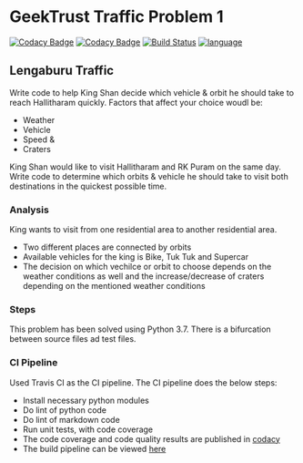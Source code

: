 # GeekTrust Traffic Problem 1
[![Codacy Badge](https://api.codacy.com/project/badge/Grade/e4c9ccf45bd94e0b8ed32d9ca4c23ffe)](https://www.codacy.com/manual/pythonprogsnscripts/geekttrustproblems?utm_source=github.com&amp;utm_medium=referral&amp;utm_content=pythonprogsnscripts/geekttrustproblems&amp;utm_campaign=Badge_Grade)
[![Codacy Badge](https://api.codacy.com/project/badge/Coverage/e4c9ccf45bd94e0b8ed32d9ca4c23ffe)](https://www.codacy.com/manual/pythonprogsnscripts/geekttrustproblems?utm_source=github.com&utm_medium=referral&utm_content=pythonprogsnscripts/geekttrustproblems&utm_campaign=Badge_Coverage)
[![Build Status](https://travis-ci.org/pythonprogsnscripts/geekttrustproblems.svg?branch=master)](https://travis-ci.org/pythonprogsnscripts/geekttrustproblems)
[![language](https://img.shields.io/badge/language-python-yellowgreen)]()

## Lengaburu Traffic

Write code to help King Shan decide which vehicle & orbit he should take to reach Hallitharam quickly. Factors that affect your choice woudl be:

*   Weather
*   Vehicle
*   Speed &
*   Craters

King Shan would like to visit Hallitharam and RK Puram on the same day. Write code to determine which orbits & vehicle he should take to visit both destinations in the quickest possible time.

### Analysis

King wants to visit from one residential area to another residential area.

*   Two different places are connected by orbits
*   Available vehicles for the king is Bike, Tuk Tuk and Supercar
*   The decision on which vechilce or orbit to choose depends on the weather conditions as well and the increase/decrease of craters depending on the mentioned weather conditions

### Steps

This problem has been solved using Python 3.7. There is a bifurcation between source files ad test files.

### CI Pipeline

Used Travis CI as the CI pipeline. The CI pipeline does the below steps:

*   Install necessary python modules
*   Do lint of python code
*   Do lint of markdown code
*   Run unit tests, with code coverage
*   The code coverage and code quality results are published in [codacy][1]
*   The build pipeline can be viewed [here][2]


[ 1 ]: https://app.codacy.com/manual/pythonprogsnscripts/geekttrustproblems/dashboard
[ 2 ]: https://travis-ci.org/pythonprogsnscripts/geekttrustproblems


